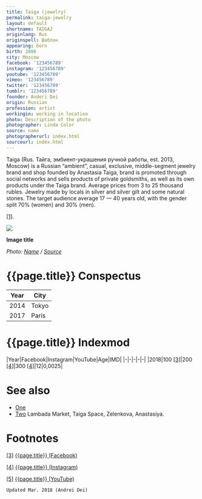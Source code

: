 ```yaml
---
title: Taiga (jewelry)
permalink: taiga-jewelry
layout: default
shortname: TAIGAJ
originlang: Rus
originspell: Шаблон
appearing: born
birth: 2006
city: Moscow
facebook: '123456789'
instagram: '123456789'
youtube: '123456789'
vimeo: '123456789'
twitter: '123456789'
tumblr: '123456789'
founder: Anderi Dei
origin: Russian
profession: artist
workingin: working in location
photo: Description of the photo
photographer: Linda Color
source: name
photographerurl: index.html
sourceurl: index.html
---
```


Taiga (Rus. Тайга, эмбиент-украшения ручной работы, est. 2013, Moscow) is a Russian “ambient”, casual, exclusive, middle-segment  jewelry brand and shop founded by Anastasia Taiga, brand is promoted through social networks and sells products of private goldsmiths, as well as its own products under the Taiga brand. Average prices from 3 to 25 thousand rubles. Jewelry made by locals in silver and silver gilt and some natural stones. The target audience average 17 — 40 years old, with the gender split 70% (women) and 30% (men).  

<span id="a1">[\[1\]](#f1)</span>.

![](/encyclopedia/images/image-name.jpg)

**Image title**

*Photo: [Name](index) / [Source](index)*

# {{page.title}} Conspectus

|Year|City|
|-|-|
|2014|Tokyo|
|2017|Paris|

# {{page.title}} Indexmod

|Year|Facebook|Instagram|YouTube|Age|IMD|
|-|-|-|-|-|
|2018|100 <span id="a3">[\[3\]](#f3)</span>|200 <span id="a4">[\[4\]](#f4)</span>|300 <span id="a4">[\[4\]](#f4)</span>|12|0,0025|


# See also

+ [One](index)
+ [Two](index)
Lambada Market, Taiga Space, Zelenkova, Anastasiya.

# Footnotes

[[3]](#a3) <span id="f3"></span> [{{page.title}} (Facebook)](index)

[[4]](#a4) <span id="f4"></span> [{{page.title}} (Instagram)](index)

[[5]](#a5) <span id="f5"></span> [{{page.title}} (YouTube)](index)

`Updated Mar. 2018 (Andrei Dei)`
